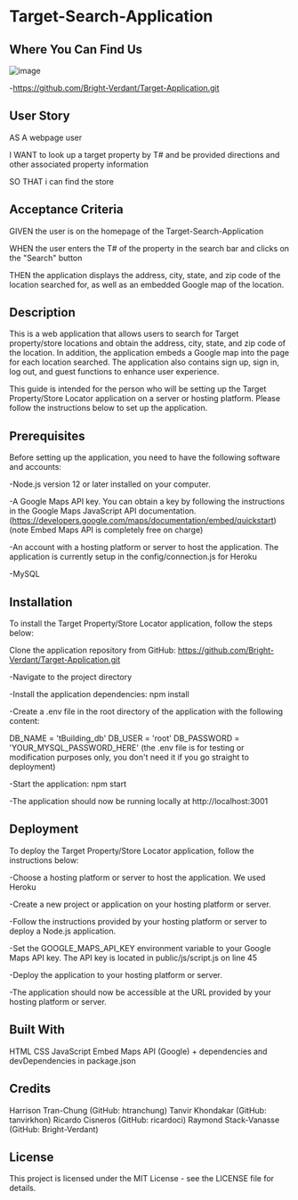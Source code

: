 # Target-Search-Application




## Where You Can Find Us

![image](https://user-images.githubusercontent.com/119143763/228414432-8ed3f2d3-90ea-4338-a06f-529d5a616e1e.png)



-https://github.com/Bright-Verdant/Target-Application.git
## User Story

AS A webpage user 

I WANT to look up a target property by T# and be provided directions and other associated property information

SO THAT i can find the store


## Acceptance Criteria

GIVEN the user is on the homepage of the Target-Search-Application

WHEN the user enters the T# of the property in the search bar and clicks on the "Search" button

THEN the application displays the address, city, state, and zip code of the location searched for, as well as an embedded Google map of the location.


## Description

This is a web application that allows users to search for Target property/store locations and obtain the address, city, state, and zip code of the location. In addition, the application embeds a Google map into the page for each location searched. The application also contains sign up, sign in, log out, and guest functions to enhance user experience.

This guide is intended for the person who will be setting up the Target Property/Store Locator application on a server or hosting platform. Please follow the instructions below to set up the application.


## Prerequisites
Before setting up the application, you need to have the following software and accounts:

-Node.js version 12 or later installed on your computer.

-A Google Maps API key. You can obtain a key by following the instructions in the Google Maps JavaScript API documentation. (https://developers.google.com/maps/documentation/embed/quickstart)         (note Embed Maps API is completely free on charge)

-An account with a hosting platform or server to host the application. The application is currently setup in the config/connection.js for Heroku

-MySQL


## Installation
To install the Target Property/Store Locator application, follow the steps below:

Clone the application repository from GitHub: https://github.com/Bright-Verdant/Target-Application.git

-Navigate to the project directory

-Install the application dependencies: npm install

-Create a .env file in the root directory of the application with the following content:

DB_NAME = 'tBuilding_db'
DB_USER = 'root'
DB_PASSWORD = 'YOUR_MYSQL_PASSWORD_HERE' (the .env file is for testing or modification purposes only, you don't need it if you go straight to deployment)

-Start the application: npm start

-The application should now be running locally at http://localhost:3001


## Deployment
To deploy the Target Property/Store Locator application, follow the instructions below:

-Choose a hosting platform or server to host the application. We used Heroku

-Create a new project or application on your hosting platform or server.

-Follow the instructions provided by your hosting platform or server to deploy a Node.js application.

-Set the GOOGLE_MAPS_API_KEY environment variable to your Google Maps API key. The API key is located in public/js/script.js on line 45

-Deploy the application to your hosting platform or server.

-The application should now be accessible at the URL provided by your hosting platform or server.


## Built With
HTML
CSS
JavaScript
Embed Maps API (Google)
+
dependencies and devDependencies in package.json

## Credits


Harrison Tran-Chung (GitHub: htranchung)
Tanvir Khondakar (GitHub: tanvirkhon)
Ricardo Cisneros (GitHub: ricardoci)
Raymond Stack-Vanasse (GitHub: Bright-Verdant)


## License
This project is licensed under the MIT License - see the LICENSE file for details.



